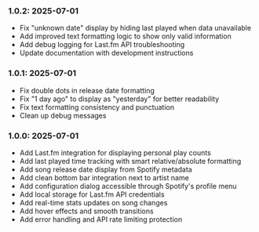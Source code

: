 ### 1.0.2: 2025-07-01

* Fix "unknown date" display by hiding last played when data unavailable
* Add improved text formatting logic to show only valid information
* Add debug logging for Last.fm API troubleshooting
* Update documentation with development instructions

### 1.0.1: 2025-07-01

* Fix double dots in release date formatting
* Fix "1 day ago" to display as "yesterday" for better readability
* Fix text formatting consistency and punctuation
* Clean up debug messages

### 1.0.0: 2025-07-01

* Add Last.fm integration for displaying personal play counts
* Add last played time tracking with smart relative/absolute formatting
* Add song release date display from Spotify metadata
* Add clean bottom bar integration next to artist name
* Add configuration dialog accessible through Spotify's profile menu
* Add local storage for Last.fm API credentials
* Add real-time stats updates on song changes
* Add hover effects and smooth transitions
* Add error handling and API rate limiting protection